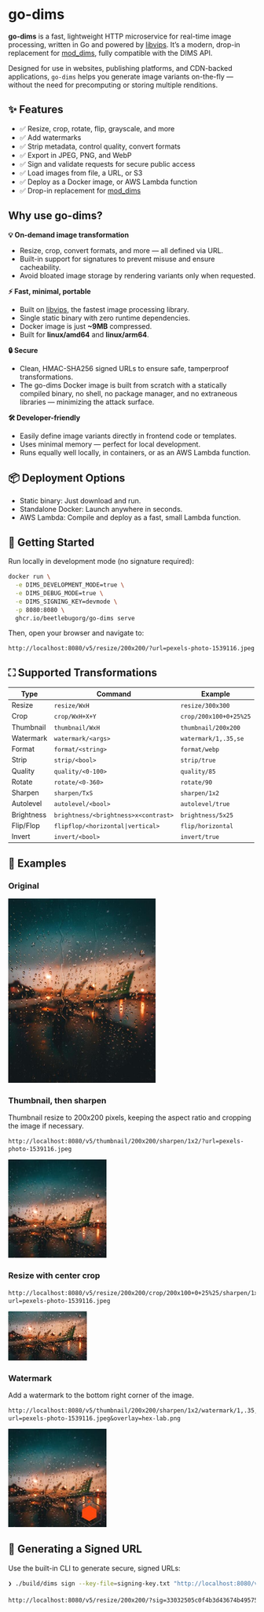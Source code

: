 # go-dims

**go-dims** is a fast, lightweight HTTP microservice for real-time image processing, written in Go
and powered by [libvips](https://libvips.github.io/libvips/). It’s a modern, drop-in replacement for
[mod_dims](https://github.com/beetlebugorg/mod_dims), fully compatible with the DIMS API.

Designed for use in websites, publishing platforms, and CDN-backed applications, `go-dims` helps you
generate image variants on-the-fly — without the need for precomputing or storing multiple
renditions.

## ✨ Features
- ✅ Resize, crop, rotate, flip, grayscale, and more
- ✅ Add watermarks
- ✅ Strip metadata, control quality, convert formats
- ✅ Export in JPEG, PNG, and WebP
- ✅ Sign and validate requests for secure public access
- ✅ Load images from file, a URL, or S3
- ✅ Deploy as a Docker image, or AWS Lambda function
- ✅ Drop-in replacement for [mod_dims](https://github.com/beetlebugorg/mod_dims)
  
## Why use go-dims?

**💡 On-demand image transformation**

- Resize, crop, convert formats, and more — all defined via URL.
- Built-in support for signatures to prevent misuse and ensure cacheability.
- Avoid bloated image storage by rendering variants only when requested.

**⚡ Fast, minimal, portable**

- Built on [libvips](https://libvips.github.io/libvips/), the fastest image processing library.
- Single static binary with zero runtime dependencies.
- Docker image is just **~9MB** compressed.
- Built for **linux/amd64** and **linux/arm64**.
 
**🔒 Secure**
- Clean, HMAC-SHA256 signed URLs to ensure safe, tamperproof transformations.
- The go-dims Docker image is built from scratch with a statically compiled binary, no shell, no package manager, and no extraneous libraries — minimizing the attack surface.

**🛠 Developer-friendly**
- Easily define image variants directly in frontend code or templates.
- Uses minimal memory — perfect for local development.
- Runs equally well locally, in containers, or as an AWS Lambda function.

## 📦 Deployment Options
- Static binary: Just download and run.
- Standalone Docker: Launch anywhere in seconds.
- AWS Lambda: Compile and deploy as a fast, small Lambda function.

## 🚀 Getting Started

Run locally in development mode (no signature required):

```bash
docker run \
  -e DIMS_DEVELOPMENT_MODE=true \
  -e DIMS_DEBUG_MODE=true \
  -e DIMS_SIGNING_KEY=devmode \
  -p 8080:8080 \
  ghcr.io/beetlebugorg/go-dims serve
```

Then, open your browser and navigate to:

```
http://localhost:8080/v5/resize/200x200/?url=pexels-photo-1539116.jpeg
```

## ⛶ Supported Transformations

| Type          | Command                              | Example              |
|---------------|--------------------------------------|----------------------|
| Resize        | `resize/WxH`                         | `resize/300x300`     |
| Crop          | `crop/WxH+X+Y`                       | `crop/200x100+0+25%25` |
| Thumbnail     | `thumbnail/WxH`                      | `thumbnail/200x200`  |
| Watermark     | `watermark/<args>`                   | `watermark/1,.35,se` |
| Format        | `format/<string>`                    | `format/webp`        |
| Strip         | `strip/<bool>`                       | `strip/true`         |
| Quality       | `quality/<0-100>`                    | `quality/85`         |
| Rotate        | `rotate/<0-360>`                     | `rotate/90`          |
| Sharpen       | `sharpen/TxS`                        | `sharpen/1x2`        |
| Autolevel     | `autolevel/<bool>`                   | `autolevel/true`     |
| Brightness    | `brightness/<brightness>x<contrast>` | `brightness/5x25`    |
| Flip/Flop     | `flipflop/<horizontal\|vertical>`    | `flip/horizontal`    |
| Invert        | `invert/<bool>`                      | `invert/true`        |

## 📸 Examples

### **Original**

<img src="./resources/pexels-photo-1539116.jpeg" alt="Example" width="300">

### Thumbnail, then sharpen

Thumbnail resize to 200x200 pixels, keeping the aspect ratio and cropping the image if necessary.

```
http://localhost:8080/v5/thumbnail/200x200/sharpen/1x2/?url=pexels-photo-1539116.jpeg
```

![Thumbnail](./resources/readme/thumbnail.jpg)

### Resize with center crop

```
http://localhost:8080/v5/resize/200x200/crop/200x100+0+25%25/sharpen/1x2?url=pexels-photo-1539116.jpeg
```

![Resize with center crop](./resources/readme/resize-center-crop.jpg)

### Watermark

Add a watermark to the bottom right corner of the image.

```
http://localhost:8080/v5/thumbnail/200x200/sharpen/1x2/watermark/1,.35,se?url=pexels-photo-1539116.jpeg&overlay=hex-lab.png
```

![Watermark](./resources/readme/watermark.jpg)

## 🔑 Generating a Signed URL

Use the built-in CLI to generate secure, signed URLs:

```bash
❯ ./build/dims sign --key-file=signing-key.txt "http://localhost:8080/v5/resize/200x200/?url=pexels-photo-1539116.jpeg"

http://localhost:8080/v5/resize/200x200/?sig=33032505c0f4b3d43674b49575d9e379470ac6d7e7fa3e055b248802ee6867&url=pexels-photo-1539116.jpeg
